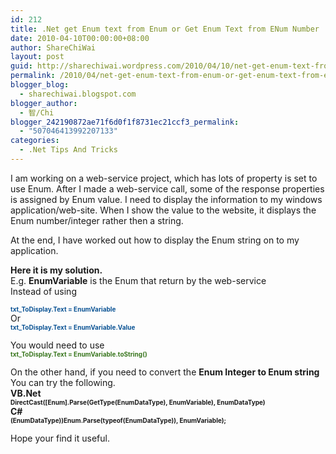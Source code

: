 ```yaml
---
id: 212
title: .Net get Enum text from Enum or Get Enum Text from ENum Number
date: 2010-04-10T00:00:00+08:00
author: ShareChiWai
layout: post
guid: http://sharechiwai.wordpress.com/2010/04/10/net-get-enum-text-from-enum-or-get-enum-text-from-enum-number
permalink: /2010/04/net-get-enum-text-from-enum-or-get-enum-text-from-enum-number/
blogger_blog:
  - sharechiwai.blogspot.com
blogger_author:
  - 智/Chi
blogger_242190872ae71f6d0f1f8731ec21ccf3_permalink:
  - "507046413992207133"
categories:
  - .Net Tips And Tricks
---
```

I am working on a web-service project, which has lots of property is set to use Enum. After I made a web-service call, some of the response properties is assigned by Enum value. I need to display the information to my windows application/web-site. When I show the value to the website, it displays the Enum number/integer rather then a string. 

At the end, I have worked out how to display the Enum string on to my application.

**Here it is my solution.**  
E.g. **EnumVariable** is the Enum that return by the web-service  
Instead of using 

<span style="font-size:x-small;"><b><span style="color:#0b5394;">txt_ToDisplay.Text = EnumVariable</span></b></span>  
Or  
<span style="color:#0b5394;font-size:x-small;"><b>txt_ToDisplay.Text = EnumVariable.Value</b></span>

You would need to use  
<span style="color:#38761d;font-size:x-small;"><b>txt_ToDisplay.Text = EnumVariable.toString()</b></span>

On the other hand, if you need to convert the **Enum Integer to Enum string**  
You can try the following.  
**VB.Net**  
<span style="font-size:x-small;"><b>DirectCast([Enum].Parse(GetType(EnumDataType), EnumVariable), EnumDataType)</b></span>  
**C#**  
<span style="font-size:x-small;"><b>(EnumDataType))Enum.Parse(typeof(EnumDataType)), EnumVariable);</b></span>

Hope your find it useful.